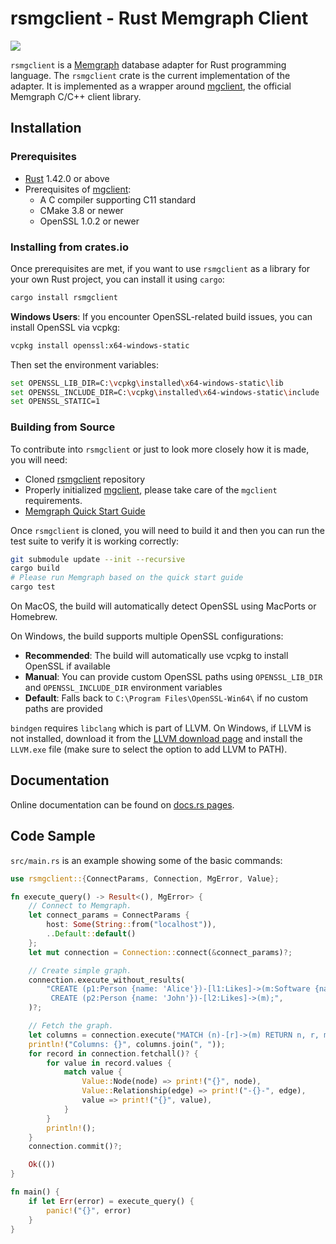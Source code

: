 # rsmgclient - Rust Memgraph Client

[![](https://github.com/memgraph/rsmgclient/workflows/CI/badge.svg)](https://github.com/memgraph/rsmgclient/actions)

`rsmgclient` is a [Memgraph](https://memgraph.com/) database adapter for Rust
programming language. The `rsmgclient` crate is the current implementation of
the adapter. It is implemented as a wrapper around
[mgclient](https://github.com/memgraph/mgclient), the official Memgraph C/C++
client library.

## Installation

### Prerequisites

- [Rust](https://doc.rust-lang.org/cargo/getting-started/installation.html)
  1.42.0 or above
- Prerequisites of [mgclient](https://github.com/memgraph/mgclient):
    - A C compiler supporting C11 standard
    - CMake 3.8 or newer
    - OpenSSL 1.0.2 or newer

### Installing from crates.io

Once prerequisites are met, if you want to use `rsmgclient` as a library for
your own Rust project, you can install it using `cargo`:

```bash
cargo install rsmgclient
```

**Windows Users**: If you encounter OpenSSL-related build issues, you can install OpenSSL via vcpkg:
```bash
vcpkg install openssl:x64-windows-static
```
Then set the environment variables:
```bash
set OPENSSL_LIB_DIR=C:\vcpkg\installed\x64-windows-static\lib
set OPENSSL_INCLUDE_DIR=C:\vcpkg\installed\x64-windows-static\include
set OPENSSL_STATIC=1
```

### Building from Source

To contribute into `rsmgclient` or just to look more closely how it is made,
you will need:

- Cloned [rsmgclient](https://github.com/memgraph/rsmgclient) repository
- Properly initialized [mgclient](https://github.com/memgraph/mgclient), please
  take care of the `mgclient` requirements.
- [Memgraph Quick Start Guide](https://memgraph.com/docs/memgraph/quick-start)

Once `rsmgclient` is cloned, you will need to build it and then you can run
the test suite to verify it is working correctly:

```bash
git submodule update --init --recursive
cargo build
# Please run Memgraph based on the quick start guide
cargo test
```

On MacOS, the build will automatically detect OpenSSL using MacPorts or Homebrew.

On Windows, the build supports multiple OpenSSL configurations:
- **Recommended**: The build will automatically use vcpkg to install OpenSSL if available
- **Manual**: You can provide custom OpenSSL paths using `OPENSSL_LIB_DIR` and `OPENSSL_INCLUDE_DIR` environment variables
- **Default**: Falls back to `C:\Program Files\OpenSSL-Win64\` if no custom paths are provided

`bindgen` requires `libclang` which is part of LLVM. On Windows, if LLVM is not installed, download it from the [LLVM download page](https://releases.llvm.org/download.html) and install the `LLVM.exe` file (make sure to select the option to add LLVM to PATH).

## Documentation

Online documentation can be found on [docs.rs
pages](https://docs.rs/rsmgclient/).

## Code Sample

`src/main.rs` is an example showing some of the basic commands:

```rust
use rsmgclient::{ConnectParams, Connection, MgError, Value};

fn execute_query() -> Result<(), MgError> {
    // Connect to Memgraph.
    let connect_params = ConnectParams {
        host: Some(String::from("localhost")),
        ..Default::default()
    };
    let mut connection = Connection::connect(&connect_params)?;

    // Create simple graph.
    connection.execute_without_results(
        "CREATE (p1:Person {name: 'Alice'})-[l1:Likes]->(m:Software {name: 'Memgraph'}) \
         CREATE (p2:Person {name: 'John'})-[l2:Likes]->(m);",
    )?;

    // Fetch the graph.
    let columns = connection.execute("MATCH (n)-[r]->(m) RETURN n, r, m;", None)?;
    println!("Columns: {}", columns.join(", "));
    for record in connection.fetchall()? {
        for value in record.values {
            match value {
                Value::Node(node) => print!("{}", node),
                Value::Relationship(edge) => print!("-{}-", edge),
                value => print!("{}", value),
            }
        }
        println!();
    }
    connection.commit()?;

    Ok(())
}

fn main() {
    if let Err(error) = execute_query() {
        panic!("{}", error)
    }
}
```
